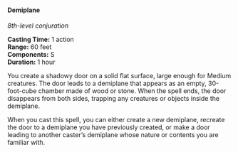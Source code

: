 #### Demiplane
<!-- markdownlint-disable link-image-reference-definitions -->
[_metadata_:spell_name]:- "Demiplane"
[_metadata_:spell_level]:- "8"
[_metadata_:spell_school]:- "conjuration"
[_metadata_:ritual]:- "false"
[_metadata_:casting_time_amount]:- "1"
[_metadata_:casting_time_unit]:- "action"
[_metadata_:range]:- "60 feet"
[_metadata_:target]:- "A solid flat surface"
[_metadata_:components_verbal]:- "false"
[_metadata_:components_somatic]:- "true"
[_metadata_:components_material]:- "false"
[_metadata_:duration]:- "1 hour"
[_metadata_:concentration]:- "false"
[_metadata_:compared_to_wotc_srd_5.1]:- "mechanics_same_wording_different"
[_metadata_:compared_to_a5e_srd]:- "mechanics_same_wording_different"
<!-- markdownlint-disable-next-line no-emphasis-as-heading -->
_8th-level conjuration_

**Casting Time:** 1 action \
**Range:** 60 feet \
**Components:** S \
**Duration:** 1 hour

You create a shadowy door on a solid flat surface, large enough for Medium creatures.
The door leads to a demiplane that appears as an empty, 30-foot-cube chamber made of wood or stone.
When the spell ends, the door disappears from both sides, trapping any creatures or objects inside the demiplane.

When you cast this spell, you can either create a new demiplane, recreate the door to a demiplane you have previously created, or make a door leading to another caster’s demiplane whose nature or contents you are familiar with.
